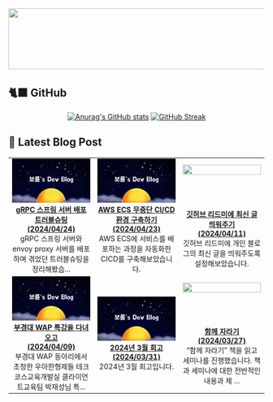 
<a href="https://github.com/shkisme/gitanimals">
  <img src="https://render.gitanimals.org/lines/shkisme?pet-id=855" width="1000" height="120"/>
</a>

## 🐈‍⬛ GitHub

<div align = "center">
  
[![Anurag's GitHub stats](https://github-readme-stats.vercel.app/api?username=shkisme&rank_icon=github&include_all_commits=true&count_private=true&show_icons=true&theme=shades-of-purple&show=reviews,discussions_started,discussions_answered,prs_merged,prs_merged_percentage)](https://github.com/anuraghazra/github-readme-stats) 
[![GitHub Streak](https://streak-stats.demolab.com?user=shkisme&theme=shades-of-purple&card_width=350)](https://git.io/streak-stats)  
</div>

## 📝 Latest Blog Post

<table style="width: 100%; text-align: center;"><tbody><tr>
<td style="width: 25%;">
    <a href="https://shkisme.vercel.app/grpc-port-mapping-troubleshooting">
        <img style="width: 100%; height: auto; aspect-ratio: 16 / 9;" src="./myBlog.png"/><br/>
        <div align="center" style="font-weight: bold;">gRPC 스프링 서버 배포 트러블슈팅 <br/> (2024/04/24)</div>
    </a>
    gRPC 스프링 서버와 envoy proxy 서버를 배포하며 겪었던 트러블슈팅을 정리해봤습...
</td>
<td style="width: 25%;">
    <a href="https://shkisme.vercel.app/aws-ecs-cicd">
        <img style="width: 100%; height: auto; aspect-ratio: 16 / 9;" src="./myBlog.png"/><br/>
        <div align="center" style="font-weight: bold;">AWS ECS 무중단 CI/CD 환경 구축하기 <br/> (2024/04/23)</div>
    </a>
    AWS ECS에 서비스를 배포하는 과정을 자동화한 CICD를 구축해보았습니다.
</td>
<td style="width: 25%;">
    <a href="https://shkisme.vercel.app/github-latest-post">
        <img style="width: 100%; height: auto; aspect-ratio: 16 / 9;" src="https://www.notion.so/image/https%3A%2F%2Fprod-files-secure.s3.us-west-2.amazonaws.com%2Fb3f19c7d-afbd-41bb-a565-6804c04eb34f%2F1be1afab-d6c2-470e-9d61-3ef1d08138b3%2Fimage.png?table=block&id=89e6df9e-8577-41a5-950d-c6e3c5a219be&cache=v2"/><br/>
        <div align="center" style="font-weight: bold;">깃허브 리드미에 최신 글 띄워주기 <br/> (2024/04/11)</div>
    </a>
    깃허브 리드미에 개인 블로그의 최신 글을 띄워주도록 설정해보았습니다.
</td>
</tr>
<tr>
<td style="width: 25%;">
    <a href="https://shkisme.vercel.app/json-seminar">
        <img style="width: 100%; height: auto; aspect-ratio: 16 / 9;" src="./myBlog.png"/><br/>
        <div align="center" style="font-weight: bold;">부경대 WAP 특강을 다녀오고 <br/> (2024/04/09)</div>
    </a>
    부경대 WAP 동아리에서 초청한 우아한형제들 테크코스교육개발실 클라이언트교육팀 박재성님 특...
</td>
<td style="width: 25%;">
    <a href="https://shkisme.vercel.app/2024-03-log">
        <img style="width: 100%; height: auto; aspect-ratio: 16 / 9;" src="./myBlog.png"/><br/>
        <div align="center" style="font-weight: bold;">2024년 3월 회고 <br/> (2024/03/31)</div>
    </a>
    2024년 3월 회고입니다.
</td>
<td style="width: 25%;">
    <a href="https://shkisme.vercel.app/growing-up-together">
        <img style="width: 100%; height: auto; aspect-ratio: 16 / 9;" src="https://www.notion.so/image/https%3A%2F%2Fprod-files-secure.s3.us-west-2.amazonaws.com%2Fb3f19c7d-afbd-41bb-a565-6804c04eb34f%2F9921d757-61ae-4d98-ab5d-c17d54296cc9%2F%25E1%2584%2589%25E1%2585%25B3%25E1%2584%258F%25E1%2585%25B3%25E1%2584%2585%25E1%2585%25B5%25E1%2586%25AB%25E1%2584%2589%25E1%2585%25A3%25E1%2586%25BA_2024-03-27_%25E1%2584%258B%25E1%2585%25A9%25E1%2584%2592%25E1%2585%25AE_9.26.21.png?table=block&id=c1a9676f-11dc-42b3-905e-1623f6d4c99a&cache=v2"/><br/>
        <div align="center" style="font-weight: bold;">함께 자라기 <br/> (2024/03/27)</div>
    </a>
    “함께 자라기” 책을 읽고 세미나를 진행했습니다. 책과 세미나에 대한 전반적인 내용과 제 ...
</td>
</tr></tbody></table>